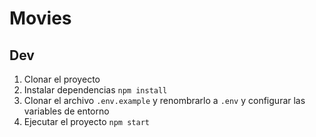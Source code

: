 # Movies

## Dev

1. Clonar el proyecto
2. Instalar dependencias `npm install`
3. Clonar el archivo `.env.example` y renombrarlo a `.env` y configurar las variables de entorno
4. Ejecutar el proyecto `npm start`
